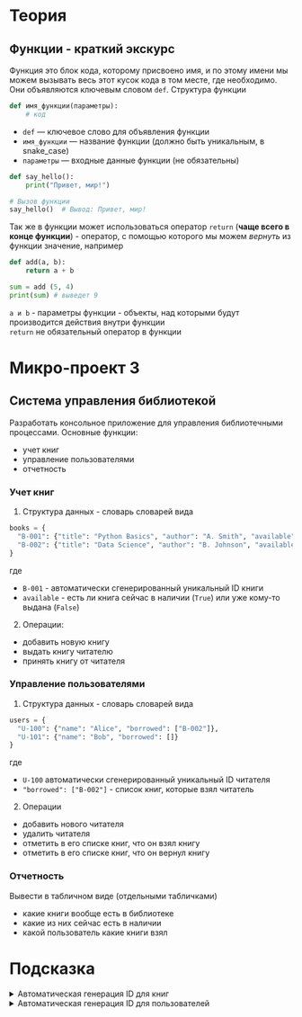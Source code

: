# Теория
## Функции - краткий экскурс
Функция это блок кода, которому присвоено имя, и по этому имени мы можем вызывать весь этот кусок кода в том месте, где необходимо. Они объявляются ключевым словом `def`.
Структура функции
```python
def имя_функции(параметры):
    # код
```
- `def` — ключевое слово для объявления функции
- `имя_функции` — название функции (должно быть уникальным, в snake_case)
- `параметры` — входные данные функции (не обязательны)

```python
def say_hello():
    print("Привет, мир!")

# Вызов функции
say_hello()  # Вывод: Привет, мир!
```
Так же в функции может использоваться оператор `return` (**чаще всего в конце функции**) - оператор, с помощью которого мы можем _вернуть_ из функции значение, например
```python
def add(a, b):
    return a + b

sum = add (5, 4)
print(sum) # выведет 9
```
`a и b` - параметры функции - объекты, над которыми будут производится действия внутри функции\
`return` не обязательный оператор в функции

# Микро-проект 3
## Система управления библиотекой
Разработать консольное приложение для управления библиотечными процессами. Основные функции:
- учет книг
- управление пользователями
- отчетность

### Учет книг
1) Структура данных - словарь словарей вида
```python
books = {
  "B-001": {"title": "Python Basics", "author": "A. Smith", "available": True},
  "B-002": {"title": "Data Science", "author": "B. Johnson", "available": False}
}
```
где
- `B-001` - автоматически сгенерированный уникальный ID книги
- `available` - есть ли книга сейчас в наличии (`True`) или уже кому-то выдана (`False`)
2) Операции:
- добавить новую книгу
- выдать книгу читателю
- принять книгу от читателя

### Управление пользователями
1) Структура данных - словарь словарей вида
```python
users = {
  "U-100": {"name": "Alice", "borrowed": ["B-002"]},
  "U-101": {"name": "Bob", "borrowed": []}
}
```
где
- `U-100` автоматически сгенерированный уникальный ID читателя
- `"borrowed": ["B-002"]` - список книг, которые взял читатель
2. Операции
- добавить нового читателя
- удалить читателя
- отметить в его списке книг, что он взял книгу
- отметить в его списке книг, что он вернул книгу
### Отчетность
Вывести в табличном виде (отдельными табличками)
- какие книги вообще есть в библиотеке
- какие из них сейчас есть в наличии
- какой пользователь какие книги взял

# Подсказка

<details>
  <summary>Автоматическая генерация ID для книг</summary>
  
  ```python
  counter = 0
  def generate_id():
    global counter
    counter += 1
    return f"B-{counter:03d}"

  id = generate_id()
  print(id)
  ```
  
</details>

<details>
  <summary>Автоматическая генерация ID для пользователей</summary>

  ```python
    counter = 99   # чтобы первый был 100
    def generate_uid():
        global counter
        counter += 1
        return f"U-{counter}"
    uid = generate_uid()
    print(uid)
  ```

</details>
